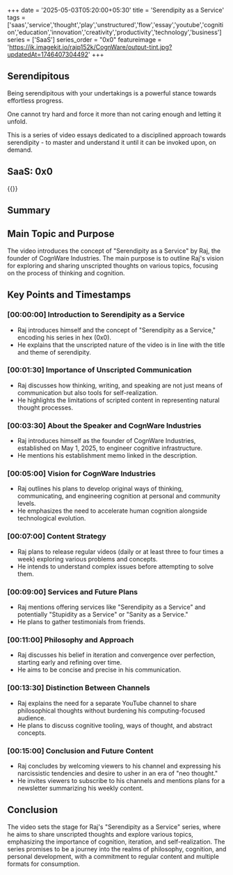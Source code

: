 +++
date = '2025-05-03T05:20:00+05:30'
title = 'Serendipity as a Service'
tags = ['saas','service','thought','play','unstructured','flow','essay','youtube','cognition','education','innovation','creativity','productivity','technology','business']
series = ['SaaS']
series_order = "0x0"
featureimage = 'https://ik.imagekit.io/rajp152k/CognWare/output-tint.jpg?updatedAt=1746407304492'
+++

## Serendipitous

Being serendipitous with your undertakings is a powerful stance towards effortless progress.  

One cannot try hard and force it more than not caring enough and letting it unfold.  

This is a series of video essays dedicated to a disciplined approach towards serendipity - to master and understand it until it can be invoked upon, on demand.

## SaaS: 0x0

{{<youtube I1fz1ZJI5WI>}}

## Summary

## Main Topic and Purpose
The video introduces the concept of "Serendipity as a Service" by Raj, the founder of CognWare Industries. The main purpose is to outline Raj's vision for exploring and sharing unscripted thoughts on various topics, focusing on the process of thinking and cognition.

## Key Points and Timestamps

### [00:00:00] Introduction to Serendipity as a Service
- Raj introduces himself and the concept of "Serendipity as a Service," encoding his series in hex (0x0).
- He explains that the unscripted nature of the video is in line with the title and theme of serendipity.

### [00:01:30] Importance of Unscripted Communication
- Raj discusses how thinking, writing, and speaking are not just means of communication but also tools for self-realization.
- He highlights the limitations of scripted content in representing natural thought processes.

### [00:03:30] About the Speaker and CognWare Industries
- Raj introduces himself as the founder of CognWare Industries, established on May 1, 2025, to engineer cognitive infrastructure.
- He mentions his establishment memo linked in the description.

### [00:05:00] Vision for CognWare Industries
- Raj outlines his plans to develop original ways of thinking, communicating, and engineering cognition at personal and community levels.
- He emphasizes the need to accelerate human cognition alongside technological evolution.

### [00:07:00] Content Strategy
- Raj plans to release regular videos (daily or at least three to four times a week) exploring various problems and concepts.
- He intends to understand complex issues before attempting to solve them.

### [00:09:00] Services and Future Plans
- Raj mentions offering services like "Serendipity as a Service" and potentially "Stupidity as a Service" or "Sanity as a Service."
- He plans to gather testimonials from friends.

### [00:11:00] Philosophy and Approach
- Raj discusses his belief in iteration and convergence over perfection, starting early and refining over time.
- He aims to be concise and precise in his communication.

### [00:13:30] Distinction Between Channels
- Raj explains the need for a separate YouTube channel to share philosophical thoughts without burdening his computing-focused audience.
- He plans to discuss cognitive tooling, ways of thought, and abstract concepts.

### [00:15:00] Conclusion and Future Content
- Raj concludes by welcoming viewers to his channel and expressing his narcissistic tendencies and desire to usher in an era of "neo thought."
- He invites viewers to subscribe to his channels and mentions plans for a newsletter summarizing his weekly content.

## Conclusion
The video sets the stage for Raj's "Serendipity as a Service" series, where he aims to share unscripted thoughts and explore various topics, emphasizing the importance of cognition, iteration, and self-realization. The series promises to be a journey into the realms of philosophy, cognition, and personal development, with a commitment to regular content and multiple formats for consumption.
